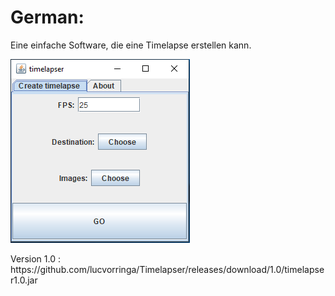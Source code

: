 <p><h1>German:</h1></p>
  <p>Eine einfache Software, die eine Timelapse erstellen kann. </p>
  <img src="https://github.com/lucvorringa/Timelapser/blob/master/docs/screenshot.PNG?raw=true" alt="Screenshot">
  <br />
  <p>Version 1.0 : https://github.com/lucvorringa/Timelapser/releases/download/1.0/timelapser1.0.jar</p>
 

